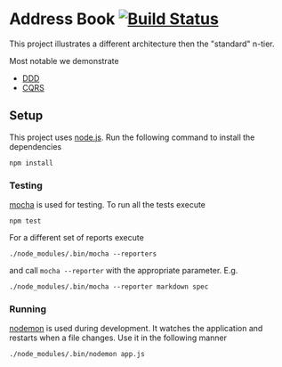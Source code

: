 Address Book [![Build Status](https://travis-ci.org/dvberkel/address_book.png?branch=master)](https://travis-ci.org/dvberkel/address_book)
============

This project illustrates a different architecture then the "standard"
n-tier.

Most notable we demonstrate

* [DDD][]
* [CQRS][]

Setup
-----

This project uses [node.js][]. Run the following command to install
the dependencies

    npm install

### Testing

[mocha][] is used for testing. To run all the tests execute

    npm test

For a different set of reports execute

    ./node_modules/.bin/mocha --reporters

and call `mocha --reporter` with the appropriate parameter. E.g.

    ./node_modules/.bin/mocha --reporter markdown spec

### Running

[nodemon][] is used during development. It watches the application and
restarts when a file changes. Use it in the following manner

    ./node_modules/.bin/nodemon app.js

[DDD]: http://en.wikipedia.org/wiki/Domain-driven_design "Wikipedia on Domain Driven Design"
[CQRS]: http://en.wikipedia.org/wiki/Command%E2%80%93query_separation "Wikipedia on Command Query Responsibility Seperation"
[node.js]: http://nodejs.org/ "Node.js Hompage"
[mocha]: http://visionmedia.github.com/mocha/ "Mocha Homepage"
[nodemon]: https://github.com/remy/nodemon "Nodemon on GitHub"